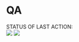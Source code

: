 # QA
STATUS OF LAST ACTION:<br>
<img src="https://github.com/Slavik-test-org/QA/actions/workflows/My-GitHubActions-Basics/badge.svg">
<img src="https://github.com/Slavik-test-org/QA/actions/workflows/My-GitHubActions-Basics/badge.svg">
